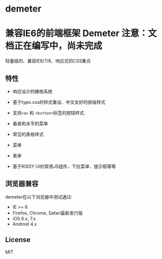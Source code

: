 demeter
=======

兼容IE6的前端框架
Demeter
注意：文档正在编写中，尚未完成
====


轻量级的、兼容IE6/7/8、响应式的CSS集合




特性
--------

* 响应设计的栅格系统

* 基于typo.css的样式重设、中文友好的排版样式

* 支持`<a>` 和 `<button>`标签的按钮样式.

* 垂直和水平的菜单

* 常见的表格样式

* 菜单

* 表单

* 基于KISSY UI的常用JS组件，下拉菜单、提示框等等



浏览器兼容 
---------------------------

demeter在以下浏览器中测试通过:

* IE >= 6
* Firefox, Chrome, Safari最新发行版
* iOS 6.x, 7.x
* Android 4.x





License
-------

MIT
